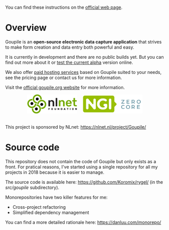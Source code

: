 You can find these instructions on the [official web page](https://goupile.org).

# Overview

Goupile is an **open-source electronic data capture application** that strives to make form creation and data entry both powerful and easy.

It is currently in development and there are no public builds yet. But you can find out more about it or [test the current alpha](https://demo.goupile.fr/) version online.

We also offer [paid hosting services](https://goupile.org/pricing) based on Goupile suited to your needs, see the pricing page or contact us for more information.

Visit the [official goupile.org website](https://goupile.org) for more information.

<div align="center">
    <a href="https://nlnet.nl/" style="border-bottom-color: transparent;"><img src="assets/nlnet.svg" height="60" alt="NLnet Foundation"/></a>&nbsp;&nbsp;&nbsp;
    <a href="https://nlnet.nl/" style="border-bottom-color: transparent;"><img src="assets/ngi0core.svg" height="60" alt="NGI Zero Core"/></a>
    <br><br>
</div>

This project is sponsored by NLnet: https://nlnet.nl/project/Goupile/

# Source code

This repository does not contain the code of Goupile but only exists as a front. For pratical reasons, I've started using a single repository for all my projects in 2018 because it is easier to manage.

The source code is available here: https://github.com/Koromix/rygel/ (in the *src/goupile* subdirectory).

Monorepositories have two killer features for me:

- Cross-project refactoring
- Simplified dependency management

You can find a more detailed rationale here: https://danluu.com/monorepo/